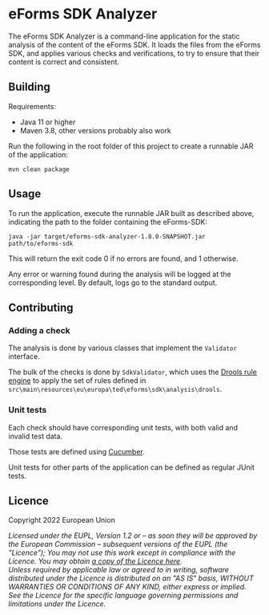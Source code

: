 # eForms SDK Analyzer

The eForms SDK Analyzer is a command-line application for the static analysis of the content of the eForms SDK.
It loads the files from the eForms SDK, and applies various checks and verifications, to try to ensure that their content is correct and consistent.

## Building

Requirements:

* Java 11 or higher
* Maven 3.8, other versions probably also work

Run the following in the root folder of this project to create a runnable JAR of the application:

```shell
mvn clean package
```

## Usage

To run the application, execute the runnable JAR built as described above, indicating the path to the folder containing the eForms-SDK:

```shell
java -jar target/eforms-sdk-analyzer-1.8.0-SNAPSHOT.jar path/to/eforms-sdk
```

This will return the exit code 0 if no errors are found, and 1 otherwise.

Any error or warning found during the analysis will be logged at the corresponding level. By default, logs go to the standard output.

## Contributing

### Adding a check

The analysis is done by various classes that implement the `Validator` interface.

The bulk of the checks is done by `SdkValidator`, which uses the [Drools rule engine](https://www.drools.org/) to apply the set of rules defined in `src\main\resources\eu\europa\ted\eforms\sdk\analysis\drools`.

### Unit tests

Each check should have corresponding unit tests, with both valid and invalid test data.

Those tests are defined using [Cucumber](https://cucumber.io/).

Unit tests for other parts of the application can be defined as regular JUnit tests.

## Licence

Copyright 2022 European Union

_Licensed under the EUPL, Version 1.2 or – as soon they will be approved by the European Commission –
subsequent versions of the EUPL (the "Licence");_
_You may not use this work except in compliance with the Licence. You may obtain [a copy of the Licence here](LICENSE)._  
_Unless required by applicable law or agreed to in writing, software distributed under the Licence is distributed on an "AS IS" basis, WITHOUT WARRANTIES OR CONDITIONS OF ANY KIND, either express or implied. See the Licence for the specific language governing permissions and limitations under the Licence._
